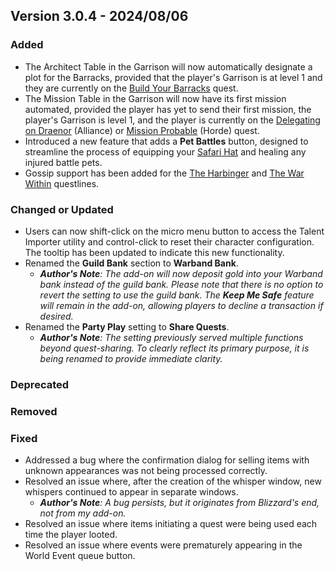 ## Version 3.0.4 - 2024/08/06

### Added
- The Architect Table in the Garrison will now automatically designate a plot for the Barracks, provided that the player's Garrison is at level 1 and they are currently on the [Build Your Barracks](https://www.wowhead.com/quest=34461/build-your-barracks) quest.
- The Mission Table in the Garrison will now have its first mission automated, provided the player has yet to send their first mission, the player's Garrison is level 1, and the player is currently on the [Delegating on Draenor](https://www.wowhead.com/quest=34692/delegating-on-draenor) (Alliance) or [Mission Probable](https://www.wowhead.com/quest=34775/mission-probable) (Horde) quest.
- Introduced a new feature that adds a **Pet Battles** button, designed to streamline the process of equipping your [Safari Hat](https://www.wowhead.com/item=92738/safari-hat) and healing any injured battle pets.
- Gossip support has been added for the [The Harbinger](https://www.wowhead.com/storyline/hunt-for-the-harbinger-5519) and [The War Within](https://www.wowhead.com/storyline/dalaran-intro-5638) questlines.
### Changed or Updated
- Users can now shift-click on the micro menu button to access the Talent Importer utility and control-click to reset their character configuration. The tooltip has been updated to indicate this new functionality.
- Renamed the **Guild Bank** section to **Warband Bank**.
  - _**Author's Note**: The add-on will now deposit gold into your Warband bank instead of the guild bank. Please note that there is no option to revert the setting to use the guild bank. The **Keep Me Safe** feature will remain in the add-on, allowing players to decline a transaction if desired._
- Renamed the **Party Play** setting to **Share Quests**.
  - _**Author's Note**: The setting previously served multiple functions beyond quest-sharing. To clearly reflect its primary purpose, it is being renamed to provide immediate clarity._
### Deprecated
### Removed
### Fixed
- Addressed a bug where the confirmation dialog for selling items with unknown appearances was not being processed correctly.
- Resolved an issue where, after the creation of the whisper window, new whispers continued to appear in separate windows.
  - _**Author's Note**: A bug persists, but it originates from Blizzard's end, not from my add-on._
- Resolved an issue where items initiating a quest were being used each time the player looted.
- Resolved an issue where events were prematurely appearing in the World Event queue button.